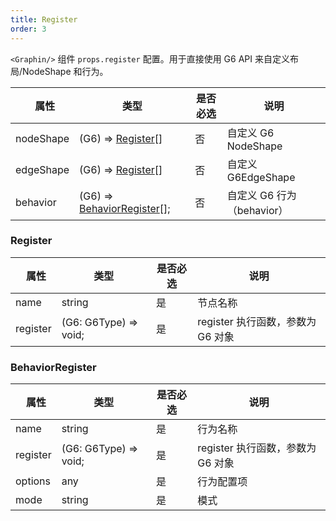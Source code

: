 ```yaml
---
title: Register
order: 3
---
```


`<Graphin/>` 组件 `props.register` 配置。用于直接使用 G6 API 来自定义布局/NodeShape 和行为。

|   属性    | 类型                                | 是否必选 | 说明                       |
| --------- | ----------------------------------- | -------- | -------------------------- |
| nodeShape | (G6) => [Register](#register)[]          | 否       | 自定义 G6 NodeShape        |
| edgeShape | (G6) => [Register](#register)[]          | 否       | 自定义 G6EdgeShape         |
| behavior  | (G6) => [BehaviorRegister](#behaviorregister)[]; | 否       | 自定义 G6 行为（behavior） |

### Register

|   属性   | 类型                  | 是否必选 | 说明                              |
| -------- | --------------------- | -------- | --------------------------------- |
| name     | string                | 是       | 节点名称                          |
| register | (G6: G6Type) => void; | 是       | register 执行函数，参数为 G6 对象 |

### BehaviorRegister

|   属性   | 类型                  | 是否必选 | 说明                              |
| -------- | --------------------- | -------- | --------------------------------- |
| name     | string                | 是       | 行为名称                          |
| register | (G6: G6Type) => void; | 是       | register 执行函数，参数为 G6 对象 |
| options  | any                   | 是       | 行为配置项                        |
| mode     | string                | 是       | 模式                              |
